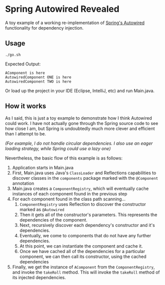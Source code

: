 Spring Autowired Revealed
===================

A toy example of a working re-implementation of [Spring's Autowired](http://docs.spring.io/spring/docs/current/javadoc-api/org/springframework/beans/factory/annotation/Autowired.html) functionality for dependency injection.

## Usage

`./go.sh`

Expected Output:
```
AComponent is here
AutowiredComponent ONE is here
AutowiredComponent TWO is here
```

Or load up the project in your IDE (Eclipse, IntelliJ, etc) and run Main.java. 


## How it works

As I said, this is just a toy example to demonstrate how I think Autowired could work. I have not actually gone through the Spring source code to see how close I am, but Spring is undoubtedly much more clever and efficient than I attempt to be.

_(For example, I do not handle circular dependencies. I also use an eager loading strategy, while Spring could use a lazy one)_

Nevertheless, the basic flow of this example is as follows:

1. Application starts in Main.java
1. First, Main.java uses Java's `ClassLoader` and Reflections capabilities to discover classes in the `components` package marked with the `@Component` annotation
1. Main.java creates a `ComponentRegistry`, which will eventually cache instances of each component found in the previous step
1. For each component found in the class path scanning...
    1. `ComponentRegistry` uses Reflection to discover the constructor marked as `@Autowired`
    1. Then it gets all of the constructor's parameters. This represents the dependencies of the component.
    1. Next, recursively discover each dependency's constructor and it's dependencies.
    1. Eventually, we come to components that do not have any further dependencies.
    1. At this point, we can instantiate the component and cache it.
    1. Once we have cached all of the dependencies for a particular component, we can then call its constructor, using the cached dependencies
1. Finally, we get the instance of `AComponent` from the `ComponentRegistry`, and invoke the `takeRoll` method. This will invoke the `takeRoll` method of its injected dependencies.

